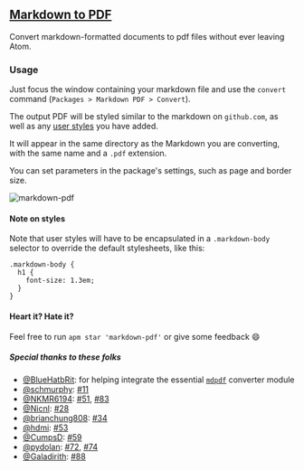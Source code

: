 ## [Markdown to PDF](https://atom.io/packages/markdown-pdf)

Convert markdown-formatted documents to pdf files without ever leaving Atom.

### Usage
Just focus the window containing your markdown file and use the `convert` command (`Packages > Markdown PDF > Convert`).

The output PDF will be styled similar to the markdown on `github.com`, as well as any [user styles](https://flight-manual.atom.io/using-atom/sections/basic-customization/#style-tweaks) you have added.

It will appear in the same directory as the Markdown you are converting, with the same name and a `.pdf` extension.

You can set parameters in the package's settings, such as page and border size.

![markdown-pdf](https://raw.githubusercontent.com/travs/markdown-pdf/master/assets/testpdf.png)

#### Note on styles

Note that user styles will have to be encapsulated in a `.markdown-body` selector to override the default stylesheets, like this:

```less
.markdown-body {
  h1 {
    font-size: 1.3em;
  }
}
```


#### Heart it? Hate it?
Feel free to run `apm star 'markdown-pdf'` or give some feedback :smile:

##### Special thanks to these folks

- [@BlueHatbRit](https://github.com/blueHatbRit): for helping integrate the essential [`mdpdf`](https://github.com/bluehatbrit/mdpdf) converter module
- [@schmurphy](https://github.com/NKMR6194): [#11](https://github.com/travs/markdown-pdf/pull/11)
- [@NKMR6194](https://github.com/NKMR6194): [#51](https://github.com/travs/markdown-pdf/pull/51), [#83](https://github.com/travs/markdown-pdf/pull/83)
- [@Nicnl](https://github.com/Nicnl): [#28](https://github.com/travs/markdown-pdf/pull/28)
- [@brianchung808](https://github.com/brianchung808): [#34](https://github.com/travs/markdown-pdf/pull/34)
- [@hdmi](https://github.com/hdmi): [#53](https://github.com/travs/markdown-pdf/pull/53)
- [@CumpsD](https://github.com/CumpsD): [#59](https://github.com/travs/markdown-pdf/pull/59)
- [@pydolan](https://github.com/pydolan): [#72](https://github.com/travs/markdown-pdf/pull/72), [#74](https://github.com/travs/markdown-pdf/pull/74)
- [@Galadirith](https://github.com/Galadirith): [#88](https://github.com/travs/markdown-pdf/pull/88)

